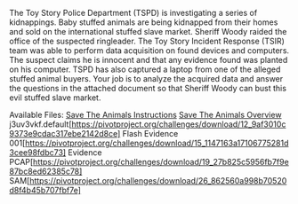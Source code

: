 The Toy Story Police Department (TSPD) is investigating a series of kidnappings.  Baby stuffed animals are being kidnapped from their   homes and sold on the international stuffed slave market. Sheriff Woody raided the office of the suspected ringleader.  The Toy Story   Incident Response (TSIR) team was able to perform data acquisition on found devices and computers. The suspect claims he is innocent   and that any evidence found was planted on his computer.   TSPD has also captured a laptop from one of the alleged stuffed animal   buyers.  Your job is to analyze the acquired data and answer the questions in the attached document so that Sheriff Woody can bust  this evil stuffed slave market. 

Available Files:
[Save The Animals Instructions](https://pivotproject.org/challenges/download/10_72d1f70eff73b184ecd87b1e940f7ad4)
[Save The Animals Overview](https://pivotproject.org/challenges/download/11_301f73a0682b18a73cd9c9053a1625fe)
j3uv3vkf.default[https://pivotproject.org/challenges/download/12_9af3010c9373e9cdac317ebe2142d8ce]
Flash Evidence 001[https://pivotproject.org/challenges/download/15_1147163a17106775281d3cee98fdbc73]
Evidence PCAP[https://pivotproject.org/challenges/download/19_27b825c5956fb7f9e87bc8ed62385c78]
SAM[https://pivotproject.org/challenges/download/26_862560a998b70520d8f4b45b707fbf7e]
